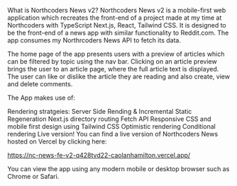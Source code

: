 What is Northcoders News v2?
Northcoders News v2 is a mobile-first web application which recreates the front-end of a project made at my time at Northcoders with TypeScript Next.js, React, Tailwind CSS. It is designed to be the front-end of a news app with similar functionality to Reddit.com. The app consumes my Northrcoders News API to fetch its data.

The home page of the app presents users with a preview of articles which can be filtered by topic using the nav bar. Clicking on an article preview brings the user to an article page, where the full article text is displayed. The user can like or dislike the article they are reading and also create, view and delete comments.

The App makes use of:

Rendering stratgeies: Server Side Rending & Incremental Static Regeneration
Next.js directory routing
Fetch API
Responsive CSS and mobile first design using Tailwind CSS
Optimistic rendering
Conditional rendering
Live version!
You can find a live version of Northcoders News hosted on Vercel by clicking here:

https://nc-news-fe-v2-q428tvd22-caolanhamilton.vercel.app/

You can view the app using any modern mobile or desktop browser such as Chrome or Safari.
